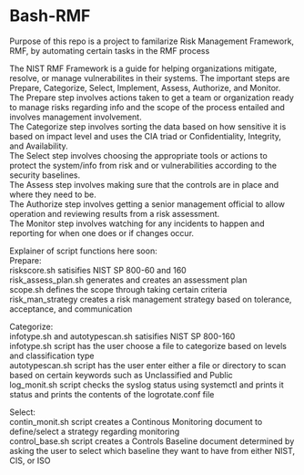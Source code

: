 # Bash-RMF

Purpose of this repo is a project to familarize Risk Management Framework, RMF, by automating certain tasks in the RMF process

The NIST RMF Framework is a guide for helping organizations mitigate, resolve, or manage vulnerabilites in their systems. The important steps are Prepare, Categorize, Select, Implement, Assess, Authorize, and Monitor.   
The Prepare step involves actions taken to get a team or organization ready to manage risks regarding info and the scope of the process entailed and involves management involvement.   
The Categorize step involves sorting the data based on how sensitive it is based on impact level and uses the CIA triad or Confidentiality, Integrity, and Availability.   
The Select step involves choosing the appropriate tools or actions to protect the system/info from risk and or vulnerabilities according to the security baselines.   
The Assess step involves making sure that the controls are in place and where they need to be.   
The Authorize step involves getting a senior management official to allow operation and reviewing results from a risk assessment.   
The Monitor step involves watching for any incidents to happen and reporting for when one does or if changes occur.   

Explainer of script functions here soon:   
Prepare:  
riskscore.sh satisifies NIST SP 800-60 and 160  
risk_assess_plan.sh generates and creates an assessment plan  
scope.sh defines the scope through taking certain criteria  
risk_man_strategy creates a risk management strategy based on tolerance, acceptance, and communication  

Categorize:  
infotype.sh and autotypescan.sh satisifies NIST SP 800-160  
infotype.sh script has the user choose a file to categorize based on levels and classification type  
autotypescan.sh script has the user enter either a file or directory to scan based on certain keywords such as Unclassified and Public  
log_monit.sh script checks the syslog status using systemctl and prints it status and prints the contents of the logrotate.conf file

Select:  
contin_monit.sh script creates a Continous Monitoring document to define/select a strategy regarding monitoring  
control_base.sh script creates a Controls Baseline document determined by asking the user to select which baseline they want to have from either NIST, CIS, or ISO
